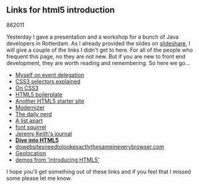 <article><h1>Links for html5 introduction</h1><time><span class="day">8</span><span class="month">6</span><span class="year">2011</span></time><p>Yesterday I gave a presentation and a workshop for a bunch of Java developers in Rotterdam. As I already provided the slides on <a href="http://www.slideshare.net/wnas/">slideshare</a>, I will give a couple of the links I didn't get to here. For all of the people who frequent this page, no they are not new. But if you are new to front end development, they are worth reading and remembering. So here we go...</p><ul class="openintabs"><li><a href="http://wnas.nl/hidden-advantage-of-event-delegation">Myself on event delegation</a></li><li><a href="http://www.456bereastreet.com/archive/200601/css_3_selectors_explained/">CSS3 selectors explained</a></li><li><a href="http://www.css3.info/">On CSS3</a></li><li><a href="http://html5boilerplate.com/">HTML5 boilerplate</a></li><li><a href="http://initializr.com/">Another HTML5 starter site</a></li><li><a href="http://www.modernizr.com/">Modernizer</a></li><li><a href="http://dailynerd.nl/">The daily nerd</a></li><li><a href="http://www.alistapart.com/">A list apart</a></li><li><a href="http://www.fontsquirrel.com/">font squirrel</a></li><li><a href="http://adactio.com/journal/">Jeremy Keith's journal</a></li><li><strong><a href="http://diveintohtml5.org/">Dive into HTML5</a></strong></li><li><a href="http://dowebsitesneedtolookexactlythesameineverybrowser.com/">dowebsitesneedtolookexactlythesameineverybrowser.com</a></li><li><a href="http://isgeolocationpartofhtml5.com/">Geolocation</a></li><li><a href="http://html5demos.com/">demos from 'introducing HTML5'</a></li></ul><p>I hope you'll get something out of these links and if you feel that I missed some please let me know.</p>	</article>